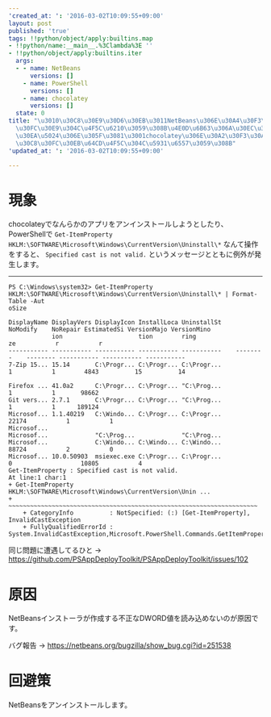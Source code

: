 ```yaml
---
'created_at: ': '2016-03-02T10:09:55+09:00'
layout: post
published: 'true'
tags: !!python/object/apply:builtins.map
- !!python/name:__main__.%3Clambda%3E ''
- !!python/object/apply:builtins.iter
  args:
  - - name: NetBeans
      versions: []
    - name: PowerShell
      versions: []
    - name: chocolatey
      versions: []
  state: 0
title: "\u3010\u30C8\u30E9\u30D6\u30EB\u3011NetBeans\u306E\u30A4\u30F3\u30B9\u30C8\
  \u30FC\u30E9\u304C\u4F5C\u6210\u3059\u308B\u4E0D\u6B63\u306A\u30EC\u30B8\u30B9\u30C8\
  \u30EA\u5024\u306E\u305F\u3081\u3001chocolatey\u306E\u30A2\u30F3\u30A4\u30F3\u30B9\
  \u30C8\u30FC\u30EB\u64CD\u4F5C\u304C\u5931\u6557\u3059\u308B"
'updated_at: ': '2016-03-02T10:09:55+09:00'

---
```

# 現象  
  
chocolateyでなんらかのアプリをアンインストールしようとしたり、PowerShellで `Get-ItemProperty HKLM:\SOFTWARE\Microsoft\Windows\CurrentVersion\Uninstall\*` なんて操作をすると、 `Specified cast is not valid.` というメッセージとともに例外が発生します。  
  
****  
```ps1:
PS C:\Windows\system32> Get-ItemProperty HKLM:\SOFTWARE\Microsoft\Windows\CurrentVersion\Uninstall\* | Format-Table -Aut
oSize

DisplayName DisplayVers DisplayIcon InstallLoca UninstallSt    NoModify    NoRepair EstimatedSi VersionMajo VersionMino
            ion                     tion        ring                                         ze           r           r
----------- ----------- ----------- ----------- -----------    --------    -------- ----------- ----------- -----------
7-Zip 15... 15.14       C:\Progr... C:\Progr... C:\Progr...           1           1        4843          15          14

Firefox ... 41.0a2      C:\Progr... C:\Progr... "C:\Prog...           1           1       98662
Git vers... 2.7.1       C:\Progr... C:\Progr... "C:\Prog...           1           1      189124
Microsof... 1.1.40219   C:\Windo... C:\Progr... C:\Progr...                               22174           1           1
Microsof...
Microsof...             "C:\Prog...             "C:\Prog...
Microsof...             C:\Windo... C:\Windo... C:\Windo...                               88724           2           0
Microsof... 10.0.50903  msiexec.exe C:\Progr... C:\Progr...           0                   10805           4
Get-ItemProperty : Specified cast is not valid.
At line:1 char:1
+ Get-ItemProperty HKLM:\SOFTWARE\Microsoft\Windows\CurrentVersion\Unin ...
+ ~~~~~~~~~~~~~~~~~~~~~~~~~~~~~~~~~~~~~~~~~~~~~~~~~~~~~~~~~~~~~~~~~~~~~
    + CategoryInfo          : NotSpecified: (:) [Get-ItemProperty], InvalidCastException
    + FullyQualifiedErrorId : System.InvalidCastException,Microsoft.PowerShell.Commands.GetItemPropertyCommand
```  
  
  
同じ問題に遭遇してるひと → https://github.com/PSAppDeployToolkit/PSAppDeployToolkit/issues/102  
  
  
# 原因  
  
NetBeansインストーラが作成する不正なDWORD値を読み込めないのが原因です。  
  
バグ報告 → https://netbeans.org/bugzilla/show_bug.cgi?id=251538  
  
  
# 回避策  
  
NetBeansをアンインストールします。  
  
